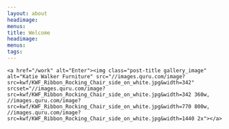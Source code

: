 ```yaml
---
layout: about
headimage:
menus:
title: Welcome
headimage: 
menus: 
tags:
---
```


<div class="index" markdown="0">
<!-- # The Katie Walker Furniture collection -->

    <a href="/work" alt="Enter"><img class="post-title gallery_image" alt="Katie Walker Furniture" src="//images.quru.com/image?src=kwf/KWF_Ribbon_Rocking_Chair_side_on_white.jpg&width=342" srcset="//images.quru.com/image?src=kwf/KWF_Ribbon_Rocking_Chair_side_on_white.jpg&width=342 360w, //images.quru.com/image?src=kwf/KWF_Ribbon_Rocking_Chair_side_on_white.jpg&width=770 800w,  //images.quru.com/image?src=kwf/KWF_Ribbon_Rocking_Chair_side_on_white.jpg&width=1440 2x"></a>

</div>
